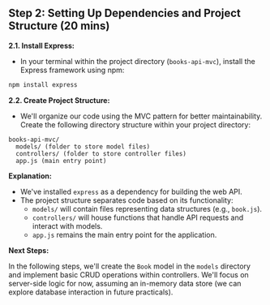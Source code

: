 ## Step 2: Setting Up Dependencies and Project Structure (20 mins)

**2.1. Install Express:**

- In your terminal within the project directory (`books-api-mvc`), install the Express framework using npm:

```bash
npm install express
```

**2.2. Create Project Structure:**

- We'll organize our code using the MVC pattern for better maintainability. Create the following directory structure within your project directory:

```
books-api-mvc/
  models/ (folder to store model files)
  controllers/ (folder to store controller files)
  app.js (main entry point)
```

**Explanation:**

- We've installed `express` as a dependency for building the web API.
- The project structure separates code based on its functionality:
  - `models/` will contain files representing data structures (e.g., `book.js`).
  - `controllers/` will house functions that handle API requests and interact with models.
  - `app.js` remains the main entry point for the application.

**Next Steps:**

In the following steps, we'll create the `Book` model in the `models` directory and implement basic CRUD operations within controllers. We'll focus on server-side logic for now, assuming an in-memory data store (we can explore database interaction in future practicals).
